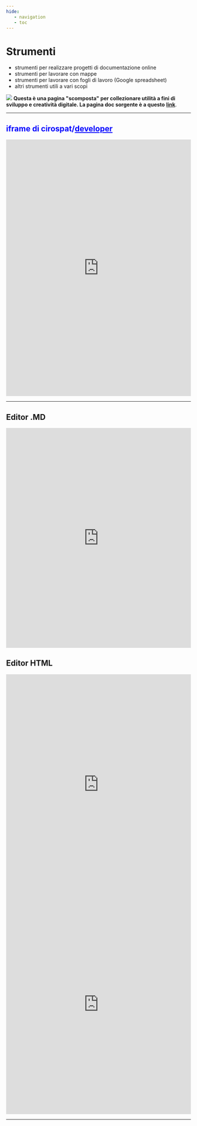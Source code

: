 ```yaml
---
hide:
   - navigation
   - toc
---
```


# Strumenti 
- strumenti per realizzare progetti di documentazione online 
- strumenti per lavorare con mappe
- strumenti per lavorare con fogli di lavoro (Google spreadsheet)
- altri strumenti utili a vari scopi

![](https://raw.githubusercontent.com/cirospat/newproject/master/docs/img/sviluppo.png) **Questa è una pagina "scomposta" per collezionare utilità a fini di sviluppo e creatività digitale. La pagina doc sorgente è a questo** [**link**](https://docs.google.com/document/d/1UBNgDirj7I4cCSZSSLqbygu3U4SM8IoeW0M22HcOBPI).

---

<h2><span style="color: #0000ff;">iframe di cirospat/<a href="https://cirospat.readthedocs.io/it/latest/developer.html" target="_blank" rel="noopener" style="color: #0000ff;"><strong>developer</strong></a></span></h2> 
<iframe width="100%" height="700px" frameBorder="0" src="https://cirospat.readthedocs.io/it/latest/developer.html"></iframe>

---

## Editor .MD
<iframe width="100%" height="600px" frameBorder="0" src="https://hackmd.io/PBnbzEiKSTicBWTdzUACCw?both"></iframe>


## Editor HTML
<iframe width="100%" height="600px" frameBorder="0" src="https://htmleditor.tools/"></iframe>
<iframe width="100%" height="600px" frameBorder="0" src="https://html5-editor.net/"></iframe>

---



